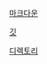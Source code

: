 [마크다운](https://github.com/star2871/TIL/tree/master/markdown)

[깃](https://github.com/star2871/TIL/tree/master/git)

[디렉토리](https://github.com/star2871/TIL/tree/master/디렉토리)
